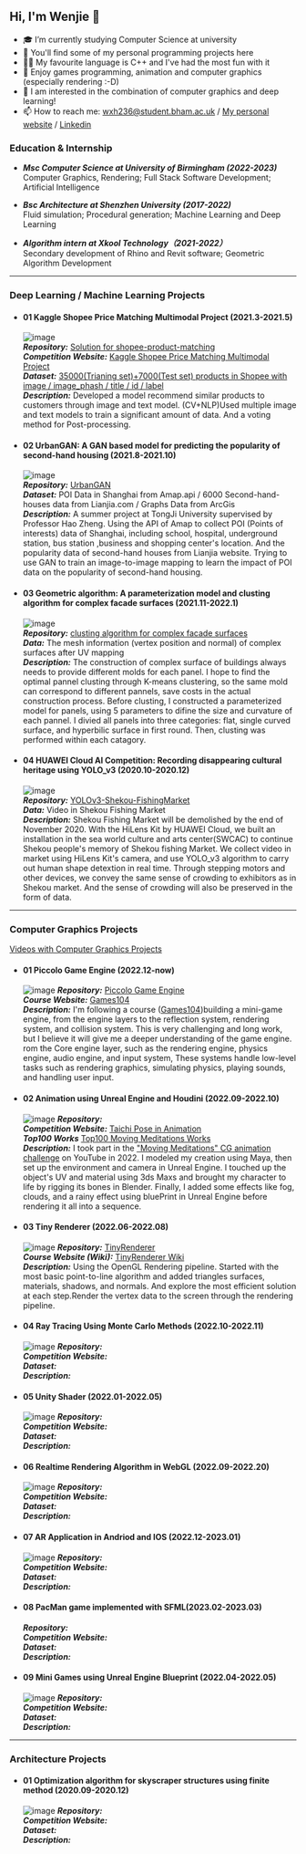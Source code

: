 ## Hi, I'm Wenjie 👋

- 🎓 I’m currently studying Computer Science at university
- 🔭 You'll find some of my personal programming projects here
- 👨‍💻 My favourite language is C++ and I've had the most fun with it
- 💭 Enjoy games programming, animation and computer graphics (especially rendering :-D)
- 🌱 I am interested in the combination of computer graphics and deep learning!
- 📫 How to reach me: wxh236@student.bham.ac.uk / [My personal website](https://wenjiehuang.net) / [Linkedin](https://www.linkedin.com/in/wenjie-huang-a1131317b/)

### Education & Internship

- ***Msc Computer Science at University of Birmingham (2022-2023)***\
  Computer Graphics, Rendering; Full Stack Software Development; Artificial Intelligence
  
- ***Bsc Architecture at Shenzhen University (2017-2022)***\
  Fluid simulation; Procedural generation; Machine Learning and Deep Learning
  
- ***Algorithm intern at Xkool Technology（2021-2022）***\
  Secondary development of Rhino and Revit software; Geometric Algorithm Development
  
___


### Deep Learning / Machine Learning Projects

- #### 01 Kaggle Shopee Price Matching Multimodal Project (2021.3-2021.5)
  ![image](https://user-images.githubusercontent.com/82434538/235367788-99edfa08-1607-4c30-8302-7829df334385.png)\
  ***Repository:*** [Solution for shopee-product-matching](https://github.com/SZU-WenjieHuang/Kaggle-Shopee-Price-Matching-Multimodal-Project)\
  ***Competition Website:*** [Kaggle Shopee Price Matching Multimodal Project](https://www.kaggle.com/competitions/shopee-product-matching)\
  ***Dataset:*** [35000(Trianing set)+7000(Test set) products in Shopee with image / image_phash / title / id / label](https://www.kaggle.com/competitions/shopee-product-matching/data)\
  ***Description:*** Developed a model recommend similar products to customers through image and text model. (CV+NLP)Used multiple image and text models to train a significant amount of data. And a voting method for Post-processing.


- #### 02 UrbanGAN: A GAN based model for predicting the popularity of second-hand housing (2021.8-2021.10)
  ![image](https://user-images.githubusercontent.com/82434538/235367824-ae42a995-00ad-4d98-96b5-e09f6e415b0a.png)\
  ***Repository:*** [UrbanGAN](https://github.com/SZU-WenjieHuang/UrbanGAN)\
  ***Dataset:*** POI Data in Shanghai from Amap.api / 6000 Second-hand-houses data from Lianjia.com / Graphs Data from ArcGis\
  ***Description:*** A summer project at TongJi University supervised by Professor Hao Zheng. Using the API of Amap to collect POI (Points of interests) data of Shanghai, including school, hospital, underground station, bus station ,business and shopping center's location. And the popularity data of second-hand houses from Lianjia website. Trying to use GAN to train an image-to-image mapping to learn the impact of POI data on the popularity of second-hand housing.
  
  
- #### 03 Geometric algorithm: A parameterization model and clusting algorithm for complex facade surfaces (2021.11-2022.1)
  ![image](https://user-images.githubusercontent.com/82434538/235367857-67b7efa0-0b40-46a2-a6b3-5c6d01e763fd.png)\
  ***Repository:*** [clusting algorithm for complex facade surfaces](https://github.com/SZU-WenjieHuang/clusting-algorithm-for-complex-facade-surfaces)\
  ***Data:*** The mesh information (vertex position and normal) of complex surfaces after UV mapping\
  ***Description:*** The construction of complex surface of buildings always needs to provide different molds for each panel. I hope to find the optimal pannel clusting through K-means clustering, so the same mold can correspond to different pannels, save costs in the actual construction process. Before clusting, I constructed a parameterized model for panels, using 5 parameters to difine the size and curvature of each pannel. I divied all panels into three categories: flat, single curved surface, and hyperbilic surface in first round. Then, clusting was performed within each catagory.
 
 
- #### 04 HUAWEI Cloud AI Competition: Recording disappearing cultural heritage using YOLO_v3 (2020.10-2020.12)
  ![image](https://user-images.githubusercontent.com/82434538/235367891-d0cd93e1-a20a-477c-8cfe-95c2a4ebcef3.png)\
  ***Repository:*** [YOLOv3-Shekou-FishingMarket](https://github.com/SZU-WenjieHuang/YOLOv3-ShekouMarket)\
  ***Data:*** Video in Shekou Fishing Market\
  ***Description:*** Shekou Fishing Market will be demolished by the end of November 2020. With the HiLens Kit by HUAWEI Cloud, we built an installation in the sea world culture and arts center(SWCAC) to continue Shekou people's memory of Shekou fishing Market. We collect video in market using HiLens Kit's camera, and use YOLO_v3 algorithm to carry out human shape detextion in real time. Through stepping motors and other devices, we convey the same sense of crowding to exhibitors as in Shekou market. And the sense of crowding will also be preserved in the form of data.

___

### Computer Graphics Projects
[Videos with Computer Graphics Projects](https://www.wenjiehuang.net/general-8)

- #### 01 Piccolo Game Engine (2022.12-now)
  ![image](https://user-images.githubusercontent.com/82434538/235370947-309b4b8d-f9e6-49f0-919e-85ab6ba9697f.png)
  ***Repository:*** [Piccolo Game Engine](https://github.com/SZU-WenjieHuang/Piccolo-GameEnging)\
  ***Course Website:*** [Games104](https://www.youtube.com/@piccoloengine)\
  ***Description:*** I'm following a course ([Games104](https://games104.boomingtech.com/sc/))building a mini-game engine, from the engine layers to the reflection system, rendering system, and collision system. This is very challenging and long work, but I believe it will give me a deeper understanding of the game engine. rom the Core engine layer, such as the rendering engine, physics engine, audio engine, and input system, These systems handle low-level tasks such as rendering graphics, simulating physics, playing sounds, and handling user input.

- #### 02 Animation using Unreal Engine and Houdini (2022.09-2022.10)
  ![image](https://user-images.githubusercontent.com/82434538/235370962-0014ae56-03dd-4d23-b2e0-4da13511aa9c.png)
  ***Repository:*** \
  ***Competition Website:*** [Taichi Pose in Animation](https://spaces.hightail.com/receive/W6tlKhjyWT)\
  ***Top100 Works*** [Top100 Moving Meditations Works](https://www.youtube.com/watch?v=8b5k0M8wTBg&t=23s)\
  ***Description:*** I took part in the ["Moving Meditations" CG animation challenge](https://www.youtube.com/watch?v=D0OvHVJV_XU&t=60s) on YouTube in 2022. I modeled my creation using Maya, then set up the environment and camera in Unreal Engine. I touched up the object's UV and material using 3ds Maxs and brought my character to life by rigging its bones in Blender. Finally, I added some effects like fog, clouds, and a rainy effect using bluePrint in Unreal Engine before rendering it all into a sequence.

- #### 03 Tiny Renderer (2022.06-2022.08)
  ![image](https://user-images.githubusercontent.com/82434538/235371020-def9d366-6221-438d-a78d-577447dbfdf6.png)
  ***Repository:*** [TinyRenderer](https://github.com/SZU-WenjieHuang/tinyrenderer)\
  ***Course Website (Wiki):*** [TinyRenderer Wiki](https://github.com/ssloy/tinyrenderer/wiki)\
  ***Description:*** Using the OpenGL Rendering pipeline. Started with the most basic point-to-line algorithm and added triangles surfaces, materials, shadows, and normals. And explore the most efficient solution at each step.Render the vertex data to the screen through the rendering pipeline.

- #### 04 Ray Tracing Using Monte Carlo Methods (2022.10-2022.11)
  ![image](https://user-images.githubusercontent.com/82434538/235371055-32570506-ae6c-4ebd-93d1-775515fd5ccc.png)
  ***Repository:*** \
  ***Competition Website:***\
  ***Dataset:***\
  ***Description:***

- #### 05 Unity Shader (2022.01-2022.05)
  ![image](https://user-images.githubusercontent.com/82434538/235371077-5d5a485b-3245-4404-b8a7-de62c3729450.png)
  ***Repository:*** \
  ***Competition Website:***\
  ***Dataset:***\
  ***Description:***

- #### 06 Realtime Rendering Algorithm in WebGL (2022.09-2022.20)
  ![image](https://user-images.githubusercontent.com/82434538/235371123-02974423-62b5-458d-8759-f75a7b4b5d2d.png)
  ***Repository:*** \
  ***Competition Website:***\
  ***Dataset:***\
  ***Description:***

- #### 07 AR Application in Andriod and IOS (2022.12-2023.01)
  ![image](https://user-images.githubusercontent.com/82434538/235371164-8b1be4ab-5726-492f-bbd1-ec467e0b1523.png)
  ***Repository:*** \
  ***Competition Website:***\
  ***Dataset:***\
  ***Description:***

- #### 08 PacMan game implemented with SFML(2023.02-2023.03)
  ***Repository:*** \
  ***Competition Website:***\
  ***Dataset:***\
  ***Description:***

- #### 09 Mini Games using Unreal Engine Blueprint (2022.04-2022.05)
  ![image](https://user-images.githubusercontent.com/82434538/235372264-527157cd-2739-4fe3-a3a0-a5da382cc4a9.png)
  ***Repository:*** \
  ***Competition Website:***\
  ***Dataset:***\
  ***Description:***

___

### Architecture Projects

- #### 01 Optimization algorithm for skyscraper structures using finite method (2020.09-2020.12)
  ![image](https://user-images.githubusercontent.com/82434538/235371589-51ded1cb-a91f-4673-88c1-570120cab7d5.png)
  ***Repository:*** \
  ***Competition Website:***\
  ***Dataset:***\
  ***Description:***

  
<!--
**SZU-WenjieHuang/SZU-WenjieHuang** is a ✨ _special_ ✨ repository because its `README.md` (this file) appears on your GitHub profile.

Here are some ideas to get you started:

- 🔭 I’m currently working on ...
- 🌱 I’m currently learning ...
- 👯 I’m looking to collaborate on ...
- 🤔 I’m looking for help with ...
- 💬 Ask me about ...
- 📫 How to reach me: ...
- 😄 Pronouns: ...
- ⚡ Fun fact: ...
-->

